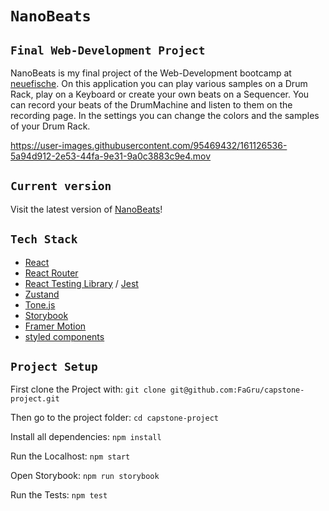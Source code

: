 # `NanoBeats`

## `Final Web-Development Project`

NanoBeats is my final project of the Web-Development bootcamp at [neuefische](https://www.neuefische.de/).
On this application you can play various samples on a Drum Rack, play on a Keyboard or create your own beats on a Sequencer. You can record your beats of the DrumMachine and listen to them on the recording page.
In the settings you can change the colors and the samples of your Drum Rack.

https://user-images.githubusercontent.com/95469432/161126536-5a94d912-2e53-44fa-9e31-9a0c3883c9e4.mov

## `Current version`

Visit the latest version of [NanoBeats](https://www.nano-beats.de/)!

## `Tech Stack`

- [React](https://reactjs.org/)
- [React Router](https://reactrouter.com/)
- [React Testing Library](https://testing-library.com/docs/react-testing-library/intro/) / [Jest](https://jestjs.io/)
- [Zustand](https://www.npmjs.com/package/zustand)
- [Tone.js](https://tonejs.github.io/)
- [Storybook](https://storybook.js.org/)
- [Framer Motion](https://www.framer.com/motion/)
- [styled components](https://styled-components.com/)

## `Project Setup`

First clone the Project with:
`git clone git@github.com:FaGru/capstone-project.git`

Then go to the project folder:
`cd capstone-project`

Install all dependencies:
`npm install`

Run the Localhost:
`npm start`

Open Storybook:
`npm run storybook`

Run the Tests:
`npm test`
